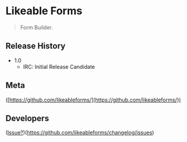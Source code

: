 # Likeable Forms
> Form Builder.


## Release History

* 1.0
    * IRC: Initial Release Candidate


## Meta

([https://github.com/likeableforms/](https://github.com/likeableforms/))


## Developers

([Issue?]([https://github.com/likeableforms/))(https://github.com/likeableforms/changelog/issues)
